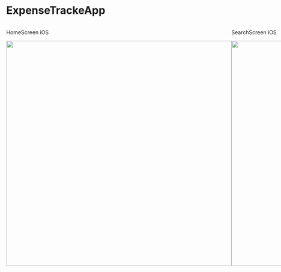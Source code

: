 # ExpenseTrackeApp

<div style="display: flex;">
  <div>
    <p>HomeScreen iOS</p>
    <img height="600" src="https://i.ibb.co/B4TkTzv/Simulator-Screen-Shot-i-Phone-12-Pro-Max-2021-01-02-at-15-31-28.png">
  </div>
  
  <div>
    <p>SearchScreen iOS</p>
    <img height="600" src="https://i.ibb.co/0DV6s6c/Simulator-Screen-Shot-i-Phone-12-Pro-Max-2021-01-02-at-15-31-36.png">
  </div>
  
  <div>
  <p>HomeScreen android</p>
  <img height="600" src="https://i.ibb.co/MVXvCc7/Simulator-Screen-Shot-i-Phone-12-Pro-Max-2021-01-02-at-15-31-42.png" />
   </div>
   </div>
